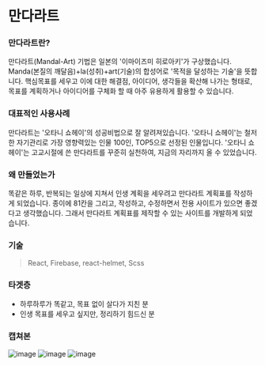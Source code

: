 # 만다라트

### 만다라트란?
만다라트(Mandal-Art) 기법은 일본의 '이마이즈미 히로아키'가 구상했습니다.
Manda(본질의 깨달음)+la(성취)+art(기술)의 합성어로 '목적을 달성하는 기술'을 뜻합니다.
핵심목표를 세우고 이에 대한 해결점, 아이디어, 생각들을 확산해 나가는 형태로, 목표를 계획하거나 아이디어를 구체화 할 때 아주 유용하게 활용할 수 있습니다.

### 대표적인 사용사례
만다라트는 '오타니 쇼헤이'의 성공비법으로 잘 알려져있습니다.
'오타니 쇼헤이'는 철저한 자기관리로 가장 영향력있는 인물 100인, TOP5으로 선정된 인물입니다.
'오타니 쇼헤이'는 고교시절에 쓴 만다라트를 꾸준히 실천하여, 지금의 자리까지 올 수 있었습니다.

### 왜 만들었는가
똑같은 하루, 반복되는 일상에 지쳐서 인생 계획을 세우려고 만다라트 계획표를 작성하게 되었습니다.
종이에 81칸을 그리고, 작성하고, 수정하면서 전용 사이트가 있으면 좋겠다고 생각했습니다.
그래서 만다라트 계획표를 제작할 수 있는 사이트를 개발하게 되었습니다.

### 기술
> React, Firebase, react-helmet, Scss

### 타겟층
- 하루하루가 똑같고, 목표 없이 살다가 지친 분
- 인생 목표를 세우고 싶지만, 정리하기 힘드신 분


### 캡쳐본

![image](https://user-images.githubusercontent.com/26542929/76965222-45b10b00-6967-11ea-8d00-b2f8381c58dc.png)
![image](https://user-images.githubusercontent.com/26542929/76965228-48abfb80-6967-11ea-8539-3bfe057a00d3.png)
![image](https://user-images.githubusercontent.com/26542929/76965240-4c3f8280-6967-11ea-9da1-5a78bc84af3d.png)
